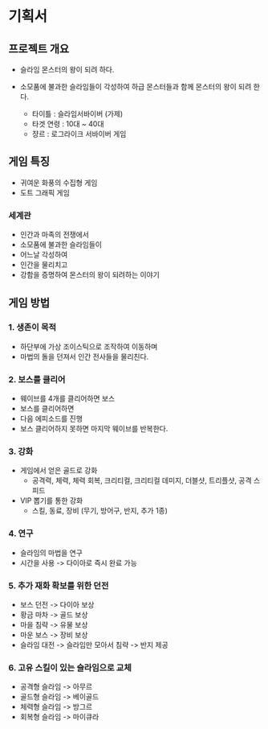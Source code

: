 # 기획서 
## 프로젝트 개요

- 슬라임 몬스터의 왕이 되려 하다. 
- 소모품에 불과한 슬라임들이 각성하여 하급 몬스터들과 함께 몬스터의 왕이 되려 한다.   

  - 타이틀 : 슬라임서바이버 (가제)
  - 타겟 연령 : 10대 ~ 40대 
  - 쟝르 : 로그라이크 서바이버 게임 

## 게임 특징

- 귀여운 화풍의 수집형 게임
- 도트 그래픽 게임

### 세계관
- 인간과 마족의 전쟁에서 
- 소모품에 불과한 슬라임들이
- 어느날 각성하여
- 인간을 물리치고 
- 강함을 증명하여 몬스터의 왕이 되려하는 이야기 
  
## 게임 방법
### 1. 생존이 목적
  - 하단부에 가상 조이스틱으로 조작하여 이동하며
  - 마법의 돌을 던져서 인간 전사들을 물리친다.

### 2. 보스를 클리어
  - 웨이브를 4개를 클리어하면 보스
  - 보스를 클리어하면 
  - 다음 에피소드를 진행
  - 보스 클리어하지 못하면 마지막 웨이브를 반복한다.

### 3. 강화
  - 게임에서 얻은 골드로 강화
    - 공격력, 체력, 체력 회복, 크리티컬, 크리티컬 데미지, 더블샷, 트리플샷, 공격 스피드 
  - VIP 뽑기를 통한 강화
    - 스킬, 동료, 장비 (무기, 방어구, 반지, 추가 1종) 

### 4. 연구
  - 슬라임의 마법을 연구 
  - 시간을 사용 -> 다이아로 즉시 완료 가능

### 5. 추가 재화 확보를 위한 던전
  - 보스 던전 -> 다이아 보상
  - 황금 마차 -> 골드 보상
  - 마을 침략 -> 유물 보상 
  - 마운 보스 -> 장비 보상
  - 슬라임 대전 -> 슬라임만 모아서 침략 -> 반지 제공

### 6. 고유 스킬이 있는 슬라임으로 교체 
  - 공격형 슬라임 -> 아무르 
  - 골드형 슬라임 -> 베이골드
  - 체력형 슬라임 -> 방그르
  - 회복형 슬라임 -> 마이큐라
  

